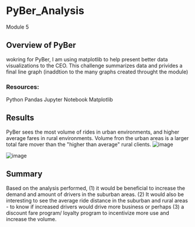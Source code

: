 # PyBer_Analysis
Module 5

## Overview of PyBer
wokring for PyBer, I am using matplotlib to help present better data visualizations to the CEO. This challenge summarizes data and privides a final line graph (inaddtion to the many graphs created throught the module)

### Resources:
Python
Pandas
Jupyter Notebook
Matplotlib


## Results
PyBer sees the most volume of rides in urban environments, and higher average fares in rural environments. Volume fron the urban areas is a larger total fare mover than the "higher than average" rural clients.
![image](https://user-images.githubusercontent.com/94019661/150275665-9fbce363-07f1-4fdd-8ef3-27b96eabef30.png)

![image](https://user-images.githubusercontent.com/94019661/150275672-30bd7a55-2548-4717-b4b1-9238fc941750.png)




## Summary
Based on the analysis performed, (1) it would be beneficial to increase the demand and amount of drivers in the suburban areas. (2) It would also be interesting to see the average ride distance in the suburban and rural areas - to know if increased drivers would drive more business or perhaps (3) a discount fare program/ loyalty program to incentivize more use and increase the volume.
